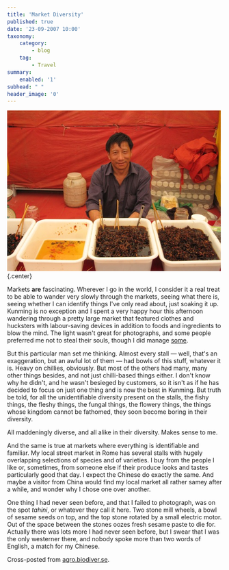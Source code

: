 ```yaml
---
title: 'Market Diversity'
published: true
date: '23-09-2007 10:00'
taxonomy:
    category:
        - blog
    tag:
        - Travel
summary:
    enabled: '1'
subhead: " "
header_image: '0'
---
```


![Man at market with chillies](img-2503-1.jpg){.center}

Markets **are** fascinating. Wherever I go in the world, I consider it a real treat to be able to wander very slowly through the markets, seeing what there is, seeing whether I can identify things I've only read about, just soaking it up. Kunming is no exception and I spent a very happy hour this afternoon wandering through a pretty large market that featured clothes and hucksters with labour-saving devices in addition to foods and ingredients to blow the mind. The light wasn't great for photographs, and some people preferred me not to steal their souls, though I did manage [some](https://flickr.com/search/?user_id=73529121%40N00&sort=date-taken-desc&text=kunming&view_all=1).

But this particular man set me thinking. Almost every stall — well, that's an exaggeration, but an awful lot of them — had bowls of this stuff, whatever it is. Heavy on chillies, obviously. But most of the others had many, many other things besides, and not just chilli-based things either. I don't know why he didn't, and he wasn't besieged by customers, so it isn't as if he has decided to focus on just one thing and is now the best in Kunming. But truth be told, for all the unidentifiable diversity present on the stalls, the fishy things, the fleshy things, the fungal things, the flowery things, the things whose kingdom cannot be fathomed, they soon become boring in their diversity.

All maddeningly diverse, and all alike in their diversity. Makes sense to me.

And the same is true at markets where everything is identifiable and familiar. My local street market in Rome has several stalls with hugely overlapping selections of species and of varieties. I buy from the people I like or, sometimes, from someone else if their produce looks and tastes particularly good that day. I expect the Chinese do exactly the same. And maybe a visitor from China would find my local market all rather samey after a while, and wonder why I chose one over another.

One thing I had never seen before, and that I failed to photograph, was on the spot _tahini_, or whatever they call it here. Two stone mill wheels, a bowl of sesame seeds on top, and the top stone rotated by a small electric motor. Out of the space between the stones oozes fresh sesame paste to die for. Actually there was lots more I had never seen before, but I swear that I was the only westerner there, and nobody spoke more than two words of English, a match for my Chinese.

Cross-posted from [agro.biodiver.se](https://agro.biodiver.se/2007/09/market-diversity/).
